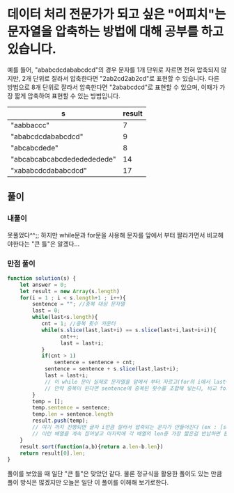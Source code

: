 # 데이터 처리 전문가가 되고 싶은 "어피치"는 문자열을 압축하는 방법에 대해 공부를 하고 있습니다. 
예를 들어, "ababcdcdababcdcd"의 경우 문자를 1개 단위로 자르면 전혀 압축되지 않지만, 2개 단위로 잘라서 압축한다면 "2ab2cd2ab2cd"로 표현할 수 있습니다. 다른 방법으로 8개 단위로 잘라서 압축한다면 "2ababcdcd"로 표현할 수 있으며, 이때가 가장 짧게 압축하여 표현할 수 있는 방법입니다.

|s|result|
|----|----|
"aabbaccc"	|7 |
"ababcdcdababcdcd"	|9 |
"abcabcdede"	|8 |
"abcabcabcabcdededededede"	|14 |
"xababcdcdababcdcd"	|17 |


## 풀이

### 내풀이

못풀었다^^;; 하지만 while문과 for문을 사용해 문자를 앞에서 부터 짤라가면서 비교해야한다는 "큰 틀"은 알겠다...


### 만점 풀이
```javascript
function solution(s) {
    let answer = 0;
    let result = new Array(s.length) 
    for(i = 1 ; i < s.length+1 ; i++){ 
        sentence = ""; //중복 대상 문자열
        last = 0; 
        while(last<s.length){  
           cnt = 1; //중복 횟수 카운터
           while(s.slice(last,last+i) == s.slice(last+i,last+i+i)){        
                 cnt++;
                 last = last+i; 
           }
           if(cnt > 1)
               sentence = sentence + cnt;
            sentence = sentence + s.slice(last,last+i);
            last = last+i;
            // 이 while 문이 실제로 문자열을 앞에서 부터 자르고(for의 i에서 last+i 까지) 뒤에 같은 조합이 있는지 확인하는 로직이다.
            // 만약 중복이 된다면 sentence에 중복된 횟수를 조합해 넣는다, 비교 for문은 문자열의 개수를 늘려주고, while문은 같은 조합의 수를 찾아주는 거라보면된다.
        } 
        temp = [];
        temp.sentence = sentence;
        temp.len = sentence.length
        result.push(temp);
        // 여기 까지 진행되면 글자 i만큼 잘라서 압축되는 문자가 만들어진다 (ex : [sentence: '1abc', len: 4]) 
        // 이런 배열을 계속 집어넣고 마지막에 각 배열의 len중 가장 짧은걸 반납하면 된다.
    } 
    result.sort(function(a,b){return a.len-b.len})     
    return result[0].len;
}
```

풀이를 보았을 때 일단 "큰 틀"은 맞았던 같다. 물론 정규식을 활용한 풀이도 있는 만큼 풀이 방식은 많겠지만 오늘은 일단 이 풀이를 이해해 보기로한다.

